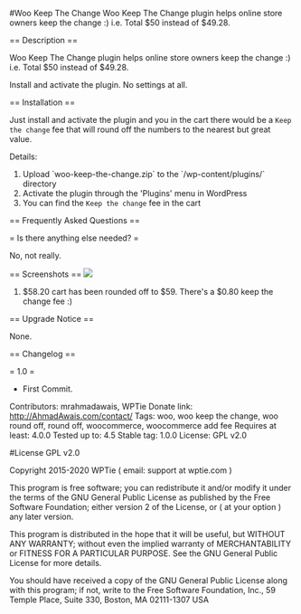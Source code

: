 #Woo Keep The Change
Woo Keep The Change plugin helps online store owners keep the change :) i.e. Total $50 instead of $49.28.

== Description ==

Woo Keep The Change plugin helps online store owners keep the change :) i.e. Total $50 instead of $49.28.

Install and activate the plugin. No settings at all.


== Installation ==

Just install and activate the plugin and you in the cart there would be a `Keep the change` fee that will round off the numbers to the nearest but great value.

Details:

1. Upload \`woo-keep-the-change.zip\` to the \`/wp-content/plugins/\` directory
1. Activate the plugin through the 'Plugins' menu in WordPress
1. You can find the `Keep the change` fee in the cart

== Frequently Asked Questions ==

= Is there anything else needed? =

No, not really.


== Screenshots ==
![](https://i.imgur.com/dQi0lXT.png)
1. $58.20 cart has been rounded off to $59. There's a $0.80 keep the change fee :)

== Upgrade Notice ==

None.

== Changelog ==

= 1.0 =
* First Commit.

Contributors: mrahmadawais, WPTie
Donate link: http://AhmadAwais.com/contact/
Tags: woo, woo keep the change, woo round off, round off, woocommerce, woocommerce add fee
Requires at least: 4.0.0
Tested up to: 4.5
Stable tag: 1.0.0
License: GPL v2.0


#License
GPL v2.0

Copyright 2015-2020 WPTie ( email: support at wptie.com )

This program is free software; you can redistribute it and/or modify
it under the terms of the GNU General Public License as published by
the Free Software Foundation; either version 2 of the License, or
( at your option ) any later version.

This program is distributed in the hope that it will be useful,
but WITHOUT ANY WARRANTY; without even the implied warranty of
MERCHANTABILITY or FITNESS FOR A PARTICULAR PURPOSE.  See the
GNU General Public License for more details.

You should have received a copy of the GNU General Public License
along with this program; if not, write to the Free Software
Foundation, Inc., 59 Temple Place, Suite 330, Boston, MA  02111-1307  USA
